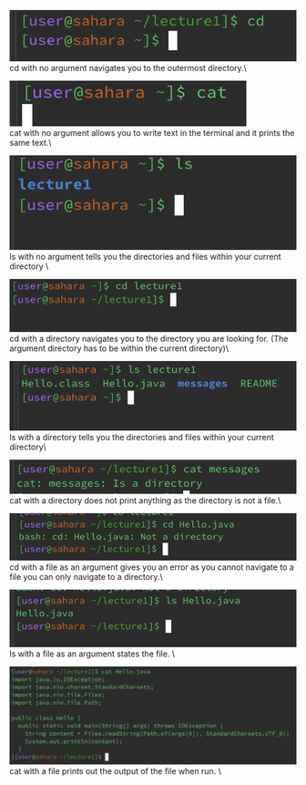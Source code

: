 ![Image](cd-no-arg.png)\
cd with no argument navigates you to the outermost directory.\ 


![Image](cat-no-arg.png)\
cat with no argument allows you to write text in the terminal and it prints the same text.\


![Image](ls-no-arg.png)\
ls with no argument tells you the directories and files within your current directory \




![Image](cd-directory.png)\
cd with a directory navigates you to the directory you are looking for. (The argument directory has to be within the current directory)\


![Image](ls-directory.png)\
ls with a directory tells you the directories and files within your current directory\ 


![Image](cat-directory.png)\
cat with a directory does not print anything as the directory is not a file.\

![Image](cd-file.png)\
cd with a file as an argument gives you an error as you cannot navigate to a file you can only navigate to a directory.\


![Image](ls-file.png)\
ls with a file as an argument states the file. \


![Image](cat-file.png)\
cat with a file prints out the output of the file when run. \
